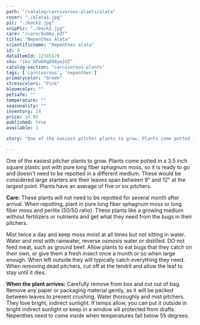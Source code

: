 ```yaml
---
path: "/catalog/carnivorous-plants/alata"
cover: "./alata1.jpg"
pic: "./back2.jpg"
snipPic: "./back2.jpg"
care: "/care/dummy.pdf"
title: "Nepenthes Alata"
scientificname: "Nepenthes alata"
id: 9 
dataItemId: 12345678
sku: "sku_GPu6Hg898ywjUZ"
catalog-section: "carnivorous-plants"
tags: ['carnivorous', 'nepenthes']
primarycolor: "Green"
stresscolors: "Pink"
bloomcolor: ""
petsafe: ""
temperature: ""
seasonality: ""
inventory: 14
price: 14.95
published: true
available: 1

story: "One of the easiest pitcher plants to grow. Plants come potted in a 3.5 inch square plastic pot with pure long fiber sphagnum moss, so it is ready to go and doesn't need to be repotted in a different medium. These would be considered large starters are their leaves span between 9 inches and 12 inches at the largest point. Plants have an average of five or six pitchers."

---
```

One of the easiest pitcher plants to grow. Plants come potted in a 3.5 inch square plastic pot with pure long fiber sphagnum moss, so it is ready to go and doesn't need to be repotted in a different medium. These would be considered large starters are their leaves span between 9" and 12" at the largest point. Plants have an average of five or six pitchers.

<strong>Care:</strong> These plants will not need to be repotted for several month after arrival. When repotting, plant in pure long fiber sphagnum moss or long fiber moss and perlite (50/50 ratio). These plants like a growing medium without fertilizers or nutrients and get what they need from the bugs in their pitchers.

Mist twice a day and keep moss moist at all times but not sitting in water. Water and mist with rainwater, reverse osmosis water or distilled. DO not feed meat, such as ground beef. Allow plants to eat bugs that they catch on their own, or give them a fresh insect once a month or so when large enough. When left outside they will typically catch everything they need. When removing dead pitchers, cut off at the tendril and allow the leaf to stay until it dies.

<strong>When the plant arrives:</strong> Carefully remove from box and cut out of bag. Remove any paper or packaging material gently, as it will be packed between leaves to prevent crushing. Water thoroughly and mist pitchers. They love bright, indirect sunlight. If temps allow, you can put it outside in bright indirect sunlight or keep in a window sill protected from drafts. Nepenthes need to come inside when temperatures fall below 55 degrees.